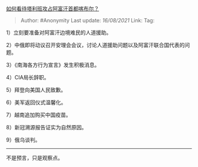 [如何看待塔利班攻占阿富汗首都喀布尔？](https://www.zhihu.com/question/479782070/answer/2062739282)

> Author: #Anonymity 
> Last update: *16/08/2021* 
> Link:
> Tag: 

1）立刻要准备对阿富汗边境难民的人道援助。

2）中俄即将动议召开安理会会议，讨论人道援助问题以及阿富汗联合国代表的问题。

3）《南海各方行为宣言》发生积极消息。

4）CIA局长辞职。

5）拜登向美国人民致歉。

6）美军返回仪式温馨化。

7）越南追加购买中国疫苗。

8）新冠溯源报告证实为自然原因。

9）俄乌谈判。

---

不是预言，只是观察点。

